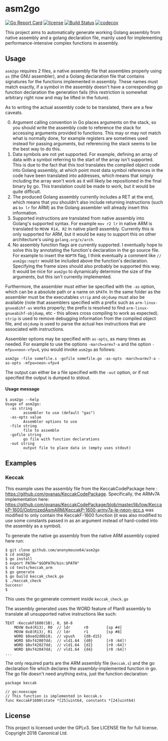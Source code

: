 # asm2go

[![Go Report Card](https://goreportcard.com/badge/github.com/anonymouse64/asm2go)](https://goreportcard.com/report/github.com/anonymouse64/asm2go)
[![license](https://img.shields.io/badge/license-GPLv3-blue.svg)](LICENSE)
[![Build Status](https://travis-ci.com/anonymouse64/asm2go.svg?branch=master)](https://travis-ci.com/anonymouse64/asm2go)
[![codecov](https://codecov.io/gh/anonymouse64/asm2go/branch/master/graph/badge.svg)](https://codecov.io/gh/anonymouse64/asm2go)


This project aims to automatically generate working Golang assembly from native assembly and a golang declaration file, mainly used for implementing performance-intensive complex functions in assembly. 

## Usage

`asm2go` requires 2 files, a native assembly file that assembles properly using `as` (the GNU assembler), and a Golang declaration file that contains signatures for the functions implemented in assembly. These names must match exactly, if a symbol in the assembly doesn't have a corresponding go function declaration the generation fails (this restriction is somewhat arbitrary right now and may be lifted in the future). 

As to writing the actual assembly code to be translated, there are a few caveats. 

0. Argument calling convention in Go places arguments on the stack, so you should write the assembly code to reference the stack for accessing arguments provided to functions. This may or may not match what is normally done, for example registers are sometimes used instead for passing arguments, but referencing the stack seems to be the best way to do this.
1. Data symbols are not yet supported. For example, defining an array of data with a symbol referring to the start of the array isn't supported. This is due to the fact that this tool translates the compiled object code into Golang assembly, at which point most data symbol references in the code have been translated into addresses, which means that simply including the array won't work as it will likely be repositioned in the final binary by go. This translation could be made to work, but it would be quite difficult.
2. The produced Golang assembly currently includes a RET at the end, which means that you shouldn't also include returning instructions (such as `bx lr` for ARM) as the Golang assembler will already insert this information.
3. Supported instructions are translated from native assembly into Golang's supported syntax. For example `mov r2 lr` in native ARM is translated to `MOVW R14, R2` in native plan9 assembly. Currently this is only supported for ARM, but it would be easy to support this on other architecture's using `golang.org/x/arch`.
4. No assembly function flags are currently supported. I eventually hope to solve this by annotating the function's declaration in the go source file. For example to insert the `NOPTR` flag, I think eventually a comment like `// asm2go:noptr` would be included above the function's declaration. Specifying the frame sizes should also probably be supported this way. It would be nice for `asm2go` to dynamically determine the size of the arguments, but this isn't currently implemented.

Furthermore, the assembler must either be specified with the `-as` option, which can be a absolute path or a name on `$PATH`. In the same folder as the assembler must be the executables `strip` and `objdump` must also be available (note that assemblers specified with a prefix such as `arm-linux-gnueabihf-as` works properly; the prefix is resolved to find `arm-linux-gnueabihf-objdump`, etc - this allows cross compiling to work as expected). `strip` is used to remove debugging information from the compiled object file, and `objdump` is used to parse the actual hex instructions that are associated with instructions.

Assembler options may be specified with `as-opts`, as many times as needed. For example to use the options `-march=armv7-a` and the option `-mfpu=neon-vfpv4`, you would invoke `asm2go` as follows:

```
asm2go -file somefile.s -gofile somefile.go -as-opts -march=armv7-a -as-opts -mfpu=neon-vfpv4
```

The output can either be a file specified with the `-out` option, or if not specified the output is dumped to stdout.

#### Usage message

```
$ asm2go --help
Usage of asm2go:
  -as string
    	assembler to use (default "gas")
  -as-opts value
    	Assembler options to use
  -file string
    	file to assemble
  -gofile string
    	go file with function declarations
  -out string
    	output file to place data in (empty uses stdout)
```

## Examples

### Keccak

This example uses the assembly file from the KeccakCodePackage here : https://github.com/gvanas/KeccakCodePackage. Specifically, the ARMv7A implementation here: https://github.com/gvanas/KeccakCodePackage/blob/master/lib/low/KeccakP-1600/OptimizedAsmARM/KeccakP-1600-armv7a-le-neon-gcc.s was modified to only contain the KeccakF-1600 function (it was also modified to use some constants passed in as an argument instead of hard-coded into the assembly as a symbol). 

To generate the native go assembly from the native ARM assembly copied here run:

	$ git clone github.com/anonymouse64/asm2go
	$ cd asm2go
	$ go install
	$ export PATH="$GOPATH/bin:$PATH"
	$ cd tests/keccak_arm
	$ go generate
	$ go build keccak_check.go
	$ ./keccak_check
	Success!
	$

This uses the go:generate comment inside `keccak_check.go`

The assembly generated uses the WORD feature of Plan9 assembly to translate all unsupported native instructions like such:

```
TEXT ·KeccakF1600(SB), 0, $0-8
    MOVW 0x4(R13), R0  // ldr      r0        [sp #4] 
    MOVW 0x8(R13), R1  // ldr      r1        [sp #8] 
    WORD $0xed2d8b10;  // vpush    {d8-d15}  
    WORD $0xf42007dd;  // vld1.64  {d0}      [r0 :64]!  
    WORD $0xf42027dd;  // vld1.64  {d2}      [r0 :64]!  
    WORD $0xf42047dd;  // vld1.64  {d4}      [r0 :64]!  
...
```

The only required parts are the ARM assembly file (`keccak.s`) and the go declaration file which declares the assembly-implemented function in go. The go file doesn't need anything extra, just the function declaration:

```
package keccak

// go:noescape
// This function is implemented in keccak.s
func KeccakF1600(state *[25]uint64, constants *[24]uint64)

```

## License

This project is licensed under the GPLv3. See LICENSE file for full license.
Copyright 2018 Canonical Ltd.